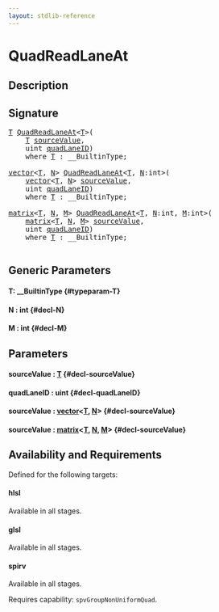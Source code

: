 ```yaml
---
layout: stdlib-reference
---
```


# QuadReadLaneAt

## Description





## Signature 

<pre>
<a href="/stdlib-reference/global-decls/QuadReadLaneAt#typeparam-T" class="code_type">T</a> <a href="/stdlib-reference/global-decls/QuadReadLaneAt">QuadReadLaneAt</a>&lt;<a href="/stdlib-reference/global-decls/QuadReadLaneAt#typeparam-T" class="code_type">T</a>&gt;(
    <a href="/stdlib-reference/global-decls/QuadReadLaneAt#typeparam-T" class="code_type">T</a> <a href="/stdlib-reference/global-decls/QuadReadLaneAt#decl-sourceValue" class="code_param">sourceValue</a>,
    <span class="code_keyword">uint</span> <a href="/stdlib-reference/global-decls/QuadReadLaneAt#decl-quadLaneID" class="code_param">quadLaneID</a>)
    <span class='code_keyword'>where</span> <a href="/stdlib-reference/global-decls/QuadReadLaneAt#typeparam-T" class="code_type">T</a> : __BuiltinType;

<a href="/stdlib-reference/types/vector/index" class="code_type">vector</a>&lt;<a href="/stdlib-reference/global-decls/QuadReadLaneAt#typeparam-T" class="code_type">T</a>, <a href="/stdlib-reference/global-decls/QuadReadLaneAt#decl-N" class="code_var">N</a>&gt; <a href="/stdlib-reference/global-decls/QuadReadLaneAt">QuadReadLaneAt</a>&lt;<a href="/stdlib-reference/global-decls/QuadReadLaneAt#typeparam-T" class="code_type">T</a>, <a href="/stdlib-reference/global-decls/QuadReadLaneAt#decl-N" class="code_var">N</a>:<span class="code_keyword">int</span>&gt;(
    <a href="/stdlib-reference/types/vector/index" class="code_type">vector</a>&lt;<a href="/stdlib-reference/global-decls/QuadReadLaneAt#typeparam-T" class="code_type">T</a>, <a href="/stdlib-reference/global-decls/QuadReadLaneAt#decl-N" class="code_var">N</a>&gt; <a href="/stdlib-reference/global-decls/QuadReadLaneAt#decl-sourceValue" class="code_param">sourceValue</a>,
    <span class="code_keyword">uint</span> <a href="/stdlib-reference/global-decls/QuadReadLaneAt#decl-quadLaneID" class="code_param">quadLaneID</a>)
    <span class='code_keyword'>where</span> <a href="/stdlib-reference/global-decls/QuadReadLaneAt#typeparam-T" class="code_type">T</a> : __BuiltinType;

<a href="/stdlib-reference/types/matrix/index" class="code_type">matrix</a>&lt;<a href="/stdlib-reference/global-decls/QuadReadLaneAt#typeparam-T" class="code_type">T</a>, <a href="/stdlib-reference/global-decls/QuadReadLaneAt#decl-N" class="code_var">N</a>, <a href="/stdlib-reference/global-decls/QuadReadLaneAt#decl-M" class="code_var">M</a>&gt; <a href="/stdlib-reference/global-decls/QuadReadLaneAt">QuadReadLaneAt</a>&lt;<a href="/stdlib-reference/global-decls/QuadReadLaneAt#typeparam-T" class="code_type">T</a>, <a href="/stdlib-reference/global-decls/QuadReadLaneAt#decl-N" class="code_var">N</a>:<span class="code_keyword">int</span>, <a href="/stdlib-reference/global-decls/QuadReadLaneAt#decl-M" class="code_var">M</a>:<span class="code_keyword">int</span>&gt;(
    <a href="/stdlib-reference/types/matrix/index" class="code_type">matrix</a>&lt;<a href="/stdlib-reference/global-decls/QuadReadLaneAt#typeparam-T" class="code_type">T</a>, <a href="/stdlib-reference/global-decls/QuadReadLaneAt#decl-N" class="code_var">N</a>, <a href="/stdlib-reference/global-decls/QuadReadLaneAt#decl-M" class="code_var">M</a>&gt; <a href="/stdlib-reference/global-decls/QuadReadLaneAt#decl-sourceValue" class="code_param">sourceValue</a>,
    <span class="code_keyword">uint</span> <a href="/stdlib-reference/global-decls/QuadReadLaneAt#decl-quadLaneID" class="code_param">quadLaneID</a>)
    <span class='code_keyword'>where</span> <a href="/stdlib-reference/global-decls/QuadReadLaneAt#typeparam-T" class="code_type">T</a> : __BuiltinType;

</pre>

## Generic Parameters

#### T: \_\_BuiltinType {#typeparam-T}
#### N  : int {#decl-N}
#### M  : int {#decl-M}

## Parameters

#### sourceValue  : [T](/stdlib-reference/global-decls/QuadReadLaneAt#typeparam-T) {#decl-sourceValue}
#### quadLaneID  : uint {#decl-quadLaneID}
#### sourceValue  : [vector](/stdlib-reference/types/vector/index)\<[T](/stdlib-reference/types/vector/index#typeparam-T), [N](/stdlib-reference/types/vector/index#decl-N)\> {#decl-sourceValue}
#### sourceValue  : [matrix](/stdlib-reference/types/matrix/index)\<[T](/stdlib-reference/types/matrix/T), [N](/stdlib-reference/types/matrix/index#decl-N), [M](/stdlib-reference/types/matrix/index#decl-M)\> {#decl-sourceValue}

## Availability and Requirements

Defined for the following targets:

#### hlsl
Available in all stages.

#### glsl
Available in all stages.

#### spirv
Available in all stages.

Requires capability: `spvGroupNonUniformQuad`.


